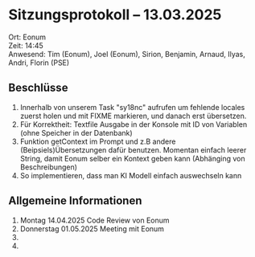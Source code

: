 # Sitzungsprotokoll – 13.03.2025

Ort: Eonum  
Zeit: 14:45  
Anwesend: Tim (Eonum), Joel (Eonum), Sirion, Benjamin, Arnaud, Ilyas, Andri, Florin (PSE)  


## Beschlüsse

1. Innerhalb von unserem Task "sy18nc" aufrufen um fehlende locales zuerst holen und mit FIXME markieren, und danach erst übersetzen.
2. Für Korrektheit: Textfile Ausgabe in der Konsole mit ID von Variablen (ohne Speicher in der Datenbank)
3. Funktion getContext im Prompt und z.B andere (Beipsiels)Übersetzungen dafür benutzen. Momentan einfach leerer String, damit Eonum selber ein Kontext geben kann (Abhänging von Beschreibungen) 
4. So implementieren, dass man KI Modell einfach auswechseln kann

## Allgemeine Informationen

1. Montag 14.04.2025 Code Review von Eonum
2. Donnerstag 01.05.2025 Meeting mit Eonum
3. 
4. 

